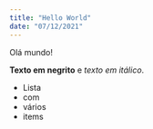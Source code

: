 ```yaml
---
title: "Hello World"
date: "07/12/2021"
---
```


Olá mundo!

**Texto em negrito** e _texto em itálico_.

- Lista
- com
- vários
- items